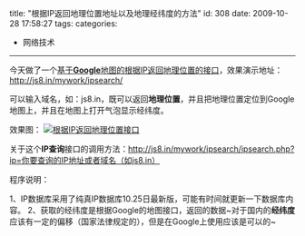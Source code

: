 title: "根据IP返回地理位置地址以及地理经纬度的方法"
id: 308
date: 2009-10-28 17:58:27
tags: 
categories: 
- 网络技术
---

今天做了一个[基于**Google**地图的根据IP返回地理位置的接口](http://js8.in/mywork/ipsearch/)，效果演示地址：http://js8.in/mywork/ipsearch/

可以输入域名，如：js8.in，既可以返回**地理位置**，并且把地理位置定位到Google地图上，并且在地图上打开气泡显示经纬度。

效果图：
[![根据IP返回地理位置接口](http://js8.in/wp-content/uploads/2009/10/Snap1-300x240.jpg "根据IP返回地理位置接口")](http://js8.in/mywork/ipsearch/)

关于这个**IP查询**接口的调用方法：http://js8.in/mywork/ipsearch/ipsearch.php?ip=你要查询的IP地址或者域名（如js8.in）

程序说明：

1、IP数据库采用了纯真IP数据库10.25日最新版，可能有时间就更新一下数据库内容。
2、获取的经纬度是根据Google的地图接口，返回的数据~对于国内的**经纬度**应该有一定的偏移（国家法律规定的），但是在Google上使用应该是可以的~